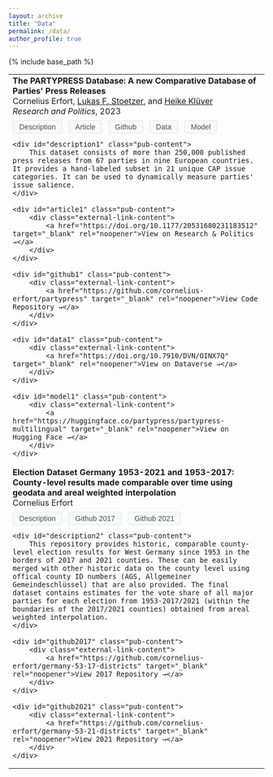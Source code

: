 ```yaml
---
layout: archive
title: "Data"
permalink: /data/
author_profile: true
---
```


{% include base_path %}

<table style="border:none">
<tr>
<td style="border:none">
    <b>The PARTYPRESS Database: A new Comparative Database of Parties' Press Releases</b> <br>
    <span class="author-name">Cornelius Erfort</span>, <a href="http://lukas-stoetzer.org/">Lukas F. Stoetzer</a>, and <a href="http://heike-kluever.com/">Heike Klüver</a> <br>
    <i>Research and Politics</i>, 2023 <br>
    <div class="publication-buttons">
        <button class="pub-button" onclick="toggleContent('description1')">Description</button>
        <button class="pub-button" onclick="toggleContent('article1')">Article</button>
        <button class="pub-button" onclick="toggleContent('github1')">Github</button>
        <button class="pub-button" onclick="toggleContent('data1')">Data</button>
        <button class="pub-button" onclick="toggleContent('model1')">Model</button>
    </div>
    
    <div id="description1" class="pub-content">
        This dataset consists of more than 250,000 published press releases from 67 parties in nine European countries. It provides a hand-labeled subset in 21 unique CAP issue categories. It can be used to dynamically measure parties' issue salience.
    </div>
    
    <div id="article1" class="pub-content">
        <div class="external-link-content">
            <a href="https://doi.org/10.1177/20531680231183512" target="_blank" rel="noopener">View on Research & Politics →</a>
        </div>
    </div>
    
    <div id="github1" class="pub-content">
        <div class="external-link-content">
            <a href="https://github.com/cornelius-erfort/partypress" target="_blank" rel="noopener">View Code Repository →</a>
        </div>
    </div>
    
    <div id="data1" class="pub-content">
        <div class="external-link-content">
            <a href="https://doi.org/10.7910/DVN/OINX7Q" target="_blank" rel="noopener">View on Dataverse →</a>
        </div>
    </div>
    
    <div id="model1" class="pub-content">
        <div class="external-link-content">
            <a href="https://huggingface.co/partypress/partypress-multilingual" target="_blank" rel="noopener">View on Hugging Face →</a>
        </div>
    </div>
</td>
</tr>

<tr>
<td style="border:none">
    <b>Election Dataset Germany 1953-2021 and 1953-2017: County-level results made comparable over time using geodata and areal weighted interpolation</b> <br>
    <span class="author-name">Cornelius Erfort</span> <br>
    <div class="publication-buttons">
        <button class="pub-button" onclick="toggleContent('description2')">Description</button>
        <button class="pub-button" onclick="toggleContent('github2017')">Github 2017</button>
        <button class="pub-button" onclick="toggleContent('github2021')">Github 2021</button>
    </div>
    
    <div id="description2" class="pub-content">
        This repository provides historic, comparable county-level election results for West Germany since 1953 in the borders of 2017 and 2021 counties. These can be easily merged with other historic data on the county level using offical county ID numbers (AGS, Allgemeiner Gemeindeschlüssel) that are also provided. The final dataset contains estimates for the vote share of all major parties for each election from 1953-2017/2021 (within the boundaries of the 2017/2021 counties) obtained from areal weighted interpolation.
    </div>
    
    <div id="github2017" class="pub-content">
        <div class="external-link-content">
            <a href="https://github.com/cornelius-erfort/germany-53-17-districts" target="_blank" rel="noopener">View 2017 Repository →</a>
        </div>
    </div>
    
    <div id="github2021" class="pub-content">
        <div class="external-link-content">
            <a href="https://github.com/cornelius-erfort/germany-53-21-districts" target="_blank" rel="noopener">View 2021 Repository →</a>
        </div>
    </div>
</td>
</tr>
</table>

<style>
.publication-buttons {
    margin-top: 8px;
}
.pub-button, .btn.btn-sm.z-depth-0 {
    background: #f8f9fa;
    border: 1px solid #dee2e6;
    padding: 4px 12px;
    border-radius: 4px;
    cursor: pointer;
    font-size: 0.9em;
    margin-right: 8px;
    transition: all 0.2s ease;
    text-decoration: none;
    color: #494e52 !important;
    display: inline-block;
    font-weight: normal !important;
    box-shadow: none !important;
}
.pub-button:hover, .btn.btn-sm.z-depth-0:hover {
    background: #e9ecef;
    text-decoration: none;
    color: #494e52 !important;
}
.pub-button:focus, .btn.btn-sm.z-depth-0:focus {
    outline: none;
    box-shadow: none !important;
}
.pub-content {
    display: none;
    margin: 10px 0;
    padding: 15px;
    background: #f8f9fa;
    border-radius: 4px;
    font-size: 0.9em;
    height: 0;
    overflow: hidden;
    transition: height 0.3s ease;
}
.pub-content.active {
    display: block;
    height: auto;
    animation: slideDown 0.3s ease;
}
@keyframes slideDown {
    from { opacity: 0; transform: translateY(-10px); }
    to { opacity: 1; transform: translateY(0); }
}

.external-link-content {
    margin-top: 10px;
    padding: 15px;
    background: #f8f9fa;
    border-radius: 4px;
}
.external-link-content a {
    display: inline-block;
    padding: 8px 16px;
    background: #fff;
    border: 1px solid #dee2e6;
    border-radius: 4px;
    margin: 5px 0;
    text-decoration: none;
    color: #494e52;
    transition: all 0.2s ease;
}
.external-link-content a:hover {
    background: #e9ecef;
    text-decoration: none;
}
</style>

<script>
function toggleContent(id) {
    const allContent = document.querySelectorAll('.pub-content');
    const clickedContent = document.getElementById(id);
    
    // Close all other content sections first
    allContent.forEach(div => {
        if (div.id !== id) {
            div.style.height = '0';
            setTimeout(() => div.classList.remove('active'), 300);
        }
    });
    
    // Toggle the clicked content
    if (clickedContent.classList.contains('active')) {
        clickedContent.style.height = '0';
        setTimeout(() => clickedContent.classList.remove('active'), 300);
    } else {
        clickedContent.classList.add('active');
        clickedContent.style.height = clickedContent.scrollHeight + 'px';
    }
}
</script>

